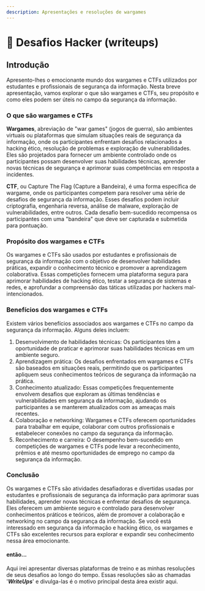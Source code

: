 ```yaml
---
description: Apresentações e resoluções de wargames
---
```


# 🥷 Desafios Hacker (writeups)

## Introdução

Apresento-lhes o emocionante mundo dos wargames e CTFs utilizados por estudantes e profissionais de segurança da informação. Nesta breve apresentação, vamos explorar o que são wargames e CTFs, seu propósito e como eles podem ser úteis no campo da segurança da informação.

### O que são wargames e CTFs

**Wargames**, abreviação de "war games" (jogos de guerra), são ambientes virtuais ou plataformas que simulam situações reais de segurança da informação, onde os participantes enfrentam desafios relacionados a hacking ético, resolução de problemas e exploração de vulnerabilidades. Eles são projetados para fornecer um ambiente controlado onde os participantes possam desenvolver suas habilidades técnicas, aprender novas técnicas de segurança e aprimorar suas competências em resposta a incidentes.

**CTF**, ou Capture The Flag (Capture a Bandeira), é uma forma específica de wargame, onde os participantes competem para resolver uma série de desafios de segurança da informação. Esses desafios podem incluir criptografia, engenharia reversa, análise de malware, exploração de vulnerabilidades, entre outros. Cada desafio bem-sucedido recompensa os participantes com uma "bandeira" que deve ser capturada e submetida para pontuação.

### Propósito dos wargames e CTFs

Os wargames e CTFs são usados por estudantes e profissionais de segurança da informação com o objetivo de desenvolver habilidades práticas, expandir o conhecimento técnico e promover a aprendizagem colaborativa. Essas competições fornecem uma plataforma segura para aprimorar habilidades de hacking ético, testar a segurança de sistemas e redes, e aprofundar a compreensão das táticas utilizadas por hackers mal-intencionados.

### Benefícios dos wargames e CTFs

Existem vários benefícios associados aos wargames e CTFs no campo da segurança da informação. Alguns deles incluem:

1. Desenvolvimento de habilidades técnicas: Os participantes têm a oportunidade de praticar e aprimorar suas habilidades técnicas em um ambiente seguro.
2. Aprendizagem prática: Os desafios enfrentados em wargames e CTFs são baseados em situações reais, permitindo que os participantes apliquem seus conhecimentos teóricos de segurança da informação na prática.
3. Conhecimento atualizado: Essas competições frequentemente envolvem desafios que exploram as últimas tendências e vulnerabilidades em segurança da informação, ajudando os participantes a se manterem atualizados com as ameaças mais recentes.
4. Colaboração e networking: Wargames e CTFs oferecem oportunidades para trabalhar em equipe, colaborar com outros profissionais e estabelecer conexões no campo da segurança da informação.
5. Reconhecimento e carreira: O desempenho bem-sucedido em competições de wargames e CTFs pode levar a reconhecimento, prêmios e até mesmo oportunidades de emprego no campo da segurança da informação.

### Conclusão

Os wargames e CTFs são atividades desafiadoras e divertidas usadas por estudantes e profissionais de segurança da informação para aprimorar suas habilidades, aprender novas técnicas e enfrentar desafios de segurança. Eles oferecem um ambiente seguro e controlado para desenvolver conhecimentos práticos e teóricos, além de promover a colaboração e networking no campo da segurança da informação. Se você está interessado em segurança da informação e hacking ético, os wargames e CTFs são excelentes recursos para explorar e expandir seu conhecimento nessa área emocionante.

#### então...

Aqui irei apresentar diversas plataformas de treino e as minhas resoluções de seus desafios ao longo do tempo. Essas resoluções são as chamadas '_**WriteUps**_' e divulga-las é o motivo principal desta área existir aqui.
